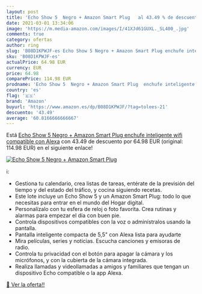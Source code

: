 ```yaml
---
layout: post
title: 'Echo Show 5  Negro + Amazon Smart Plug   al 43.49 % de descuento'
date: 2021-03-01 13:34:06
image: 'https://m.media-amazon.com/images/I/41XJd61GUXL._SL400_.jpg'
comments: true
category: ofertas
author: ring
slug: 'B08D1KPWJF-es Echo Show 5 Negro + Amazon Smart Plug enchufe inteligente...'
sku: 'B08D1KPWJF-es'
actualPrice: 64.98 EUR
currency: EUR
price: 64.98
comparePrice: 114.98 EUR
prodname: 'Echo Show 5  Negro + Amazon Smart Plug  enchufe inteligente wifi   compatible con Alexa'
country: 'es'
flag: '🇪🇸'
brand: 'Amazon'
buyurl: 'https://www.amazon.es/dp/B08D1KPWJF/?tag=tolees-21'
descuento: '43.49'
average: '60.8166666666667'
---
```


Está [Echo Show 5  Negro + Amazon Smart Plug  enchufe inteligente wifi   compatible con Alexa](https://www.amazon.es/dp/B08D1KPWJF/?tag=tolees-21) con 43.49 de descuento por 64.98 EUR (original: 114.98 EUR) en el siguiente enlace!

[![Echo Show 5  Negro + Amazon Smart Plug  ](https://m.media-amazon.com/images/I/41XJd61GUXL._SL400_.jpg)](https://www.amazon.es/dp/B08D1KPWJF/?tag=tolees-21)

ℹ️:

- Gestiona tu calendario, crea listas de tareas, entérate de la previsión del tiempo y del estado del tráfico, y cocina siguiendo recetas.
- Este lote incluye un Echo Show 5 y un Amazon Smart Plug: todo lo que necesitas para entrar en el mundo del Hogar digital.
- Personalízalo con tu esfera de reloj o foto favorita. Crea rutinas y alarmas para empezar el día con buen pie.
- Controla dispositivos compatibles con la voz o adminístralos usando la pantalla.
- Pantalla inteligente compacta de 5,5" con Alexa lista para ayudarte
- Mira películas, series y noticias. Escucha canciones y emisoras de radio.
- Controla tu privacidad con el botón para apagar la cámara y los micrófonos, y con la cubierta de la cámara integrada.
- Realiza llamadas y videollamadas a amigos y familiares que tengan un dispositivo Echo compatible o la app Alexa.

[🛒 Ver la oferta!!](https://www.amazon.es/dp/B08D1KPWJF/?tag=tolees-21)
